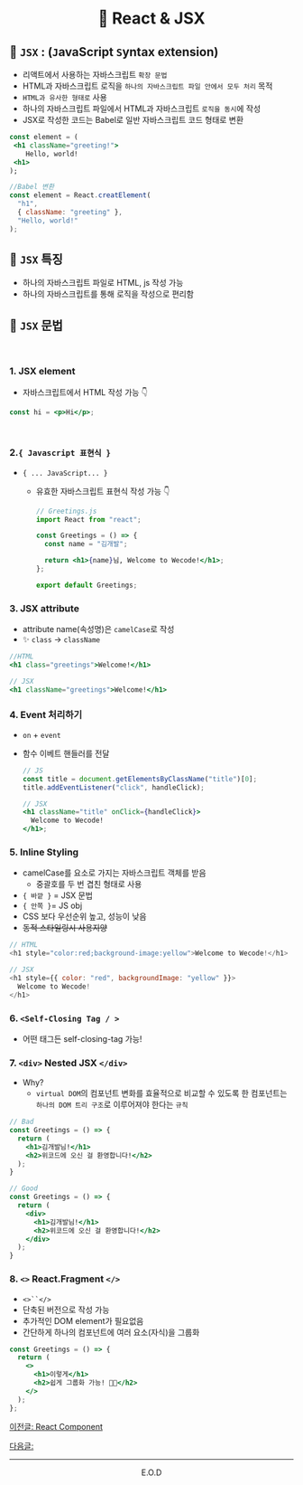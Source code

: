 # <p align="center"> 🧢 React & JSX

## 📌 `JSX` : (`J`avaScript `S`yntax e`X`tension)

- 리액트에서 사용하는 자바스크립트 `확장 문법`
- HTML과 자바스크립트 로직을 `하나의 자바스크립트 파일 안에서 모두 처리` 목적
- `HTML과 유사한 형태로` 사용
- 하나의 자바스크립트 파일에서 HTML과 자바스크립트 `로직을 동시`에 작성
- JSX로 작성한 코드는 Babel로 일반 자바스크립트 코드 형태로 변환

```jsx
const element = (
 <h1 className="greeting!">
	Hello, world!
 <h1>
);
```

```jsx
//Babel 변환
const element = React.creatElement(
  "h1",
  { className: "greeting" },
  "Hello, world!"
);
```

## 📌 `JSX` 특징

- 하나의 자바스크립트 파일로 HTML, js 작성 가능
- 하나의 자바스크립트를 통해 로직을 작성으로 편리함

## 📌 `JSX` 문법

<br>

### 1. JSX element

- 자바스크립트에서 HTML 작성 가능 👇

```jsx
const hi = <p>Hi</p>;
```

<br>

### 2.`{ Javascript 표현식 }`

- `{ ... JavaScript... }`

  - 유효한 자바스크립트 표현식 작성 가능 👇

    ```jsx
    // Greetings.js
    import React from "react";

    const Greetings = () => {
      const name = "김개발";

      return <h1>{name}님, Welcome to Wecode!</h1>;
    };

    export default Greetings;
    ```

### 3. JSX attribute

- attribute name(속성명)은 `camelCase`로 작성
- ✨ `class` → `className`

```jsx
//HTML
<h1 class="greetings">Welcome!</h1>

// JSX
<h1 className="greetings">Welcome!</h1>
```

### 4. Event 처리하기

- `on` + `event`
- 함수 이베트 핸들러를 전달

  ```jsx
  // JS
  const title = document.getElementsByClassName("title")[0];
  title.addEventListener("click", handleClick);

  // JSX
  <h1 className="title" onClick={handleClick}>
    Welcome to Wecode!
  </h1>;
  ```

### 5. Inline Styling

- camelCase를 요소로 가지는 자바스크립트 객체를 받음
  - 중괄호를 두 번 겹친 형태로 사용
- `{ 바깥 }` = JSX 문법
- `{ 안쪽 }`= JS obj
- CSS 보다 우선순위 높고, 성능이 낮음
- ~~동적 스타일링시 사용지양~~

```javascript
// HTML
<h1 style="color:red;background-image:yellow">Welcome to Wecode!</h1>

// JSX
<h1 style={{ color: "red", backgroundImage: "yellow" }}>
  Welcome to Wecode!
</h1>
```

### 6. `<Self-Closing Tag / >`

- 어떤 태그든 self-closing-tag 가능!

### 7. `<div>` Nested JSX `</div>`

- Why?
  - `virtual DOM`의 컴포넌트 변화를 효율적으로 비교할 수 있도록 한 컴포넌트는 `하나의 DOM 트리 구조`로 이루어져야 한다는 `규칙`

```jsx
// Bad
const Greetings = () => {
  return (
    <h1>김개발님!</h1>
    <h2>위코드에 오신 걸 환영합니다!</h2>
  );
}

// Good
const Greetings = () => {
  return (
    <div>
      <h1>김개발님!</h1>
      <h2>위코드에 오신 걸 환영합니다!</h2>
    </div>
  );
}
```

### 8. `<>` React.Fragment `</>`

- ` <>``</> `
- 단축된 버전으로 작성 가능
- 추가적인 DOM element가 필요없음
- 간단하게 하나의 컴포넌트에 여러 요소(자식)을 그룹화

```jsx
const Greetings = () => {
  return (
    <>
      <h1>이렇게</h1>
      <h2>쉽게 그룹화 가능! 👏👏</h2>
    </>
  );
};
```

<a href="https://github.com/Dabnii/Dabnii.github.io/blob/main/React/React%20component.md"> 이전글: React Component </a>

<a href="#"> 다음글: </a>

<hr>
<p align="center"> E.O.D
